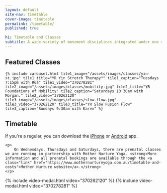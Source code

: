 ```yaml
---
layout: default
site-nav: timetable
cover-image: timetable
permalink: /timetable/
published: true

h1: Timetable and Classes
subtitle: A wide variety of movement disciplines integrated under one roof—everything your body needs to feel good.
---
```


<section>
	<h2>Featured Classes</h2>

	{% include carousel.html tile1_image="/assets/images/classes/yin-st.jpg" tile1_title="YR Yin Stretch Therapy™" tile1_caption="Tuesdays 7:15pm with Rua" tile1_video="370278281" tile2_image="/assets/images/classes/mobility.jpg" tile2_title="YR Foundations of Mobility" tile2_caption="Saturdays 10:30am with Morgan." tile2_video="370262120" tile3_image="/assets/images/classes/slow-flow.jpg" tile3_video="370262120" tile3_title="YR Slow Fusion Flow" tile3_caption="Sundays 9:30am with Karen" %}
</section>

<section class="Longform">
	<h2>Timetable</h2>
	<p>
		If you're a regular, you can download the <a class="link" href="https://itunes.apple.com/au/app/momoyoga/id1233882505?mt=8">iPhone</a> or <a class="link" href="https://play.google.com/store/apps/details?id=com.momostudio.momoyoga">Android</a> app.
	</p>

	<p>
		On Wednesdays, Thursdays and Saturdays, there are prenatal classes we are running in partnership with Mother Nurture Yoga. <strong>More information and all prenatal bookings are available through the <a class="link" href="https://www.mothernurtureyoga.com.au/timetable-and-costs">Mother Nurture website</a>.</strong>
	</p>
</section>

<div class="momoyoga-schedule m-top--md" data-momo-schedule="https://www.momoyoga.com/yogaruka"></div>
<script src="https://www.momoyoga.com/schedule-plugin/v2/js/schedule.js" crossorigin="anonymous"></script>

{% include video-modal.html video="370262120" %}
{% include video-modal.html video="370278281" %}